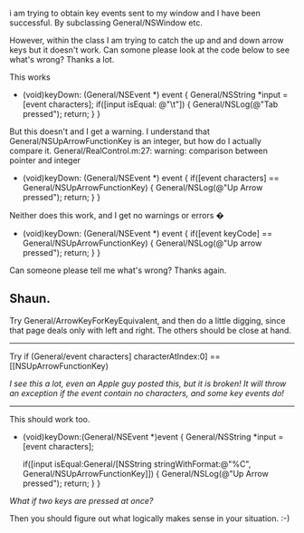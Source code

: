 

i am trying to obtain key events sent to my window and I have been successful. By subclassing General/NSWindow etc.

However, within the class I am trying to catch the up and and down arrow keys but it doesn't work. Can somone please look at the code below to see what's wrong? Thanks a lot.

This works
    
- (void)keyDown: (General/NSEvent *) event
{
	General/NSString *input = [event characters];
	if([input isEqual: @"\t"])
	{
		General/NSLog(@"Tab pressed");
		return;
	}
}


But this doesn't and I get a warning. I understand that General/NSUpArrowFunctionKey is an integer, but how do I actually compare it.
General/RealControl.m:27: warning: comparison between pointer and integer
    
- (void)keyDown: (General/NSEvent *) event
{
	if([event characters] == General/NSUpArrowFunctionKey)
	{
		General/NSLog(@"Up Arrow pressed");
		return;
	}
}

Neither does this work, and I get no warnings or errors
    �
- (void)keyDown: (General/NSEvent *) event
{
	if([event keyCode] == General/NSUpArrowFunctionKey)
	{
		General/NSLog(@"Up arrow pressed");
		return;
	}
}


Can someone please tell me what's wrong?
Thanks again.

Shaun.
 ----

Try General/ArrowKeyForKeyEquivalent, and then do a little digging, since that page deals only with left and right. The others should be close at hand.

----

Try     if (General/event characters] characterAtIndex:0] == [[NSUpArrowFunctionKey)

*I see this a lot, even an Apple guy posted this, but it is broken! It will throw an exception if the event contain no characters, and some key events do!*

----

This should work too.
    
- (void)keyDown:(General/NSEvent *)event
{
	General/NSString *input = [event characters];
	
	if([input isEqual:General/[NSString stringWithFormat:@"%C", General/NSUpArrowFunctionKey]])
	{
		General/NSLog(@"Up Arrow pressed");
		return;
	}
}

*What if two keys are pressed at once?*

Then you should figure out what logically makes sense in your situation. :-)